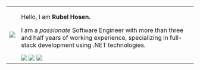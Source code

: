 <table>
  <tr>
    <td><img src="https://c.tenor.com/to0k0Ly8tDQAAAAi/busy-cat.gif"></td>
    <td>
      <p>Hello, I am <strong>Rubel Hosen.</strong></p>
      <p>I am a <em>passionate</em> Software Engineer
        with more than three and half years of working experience, specializing
        in full-stack development using .NET technologies.</p>
      <a href="mailto:rubelhosen.cs@gmail.com" title="Email"><img
          src="https://img.icons8.com/pastel-glyph/30/000000/email--v1.png" /></a>
      <a href="https://rhosen.github.io/" title="Homepage"><img
          src="https://img.icons8.com/ios-glyphs/30/000000/portfolio.png" /></a>
      <a href="https://www.linkedin.com/in/rhosen/" title="LinkedIn"><img
          src="https://img.icons8.com/ios-glyphs/30/000000/linkedin.png" /></a>
    </td>
  </tr>
</table>
